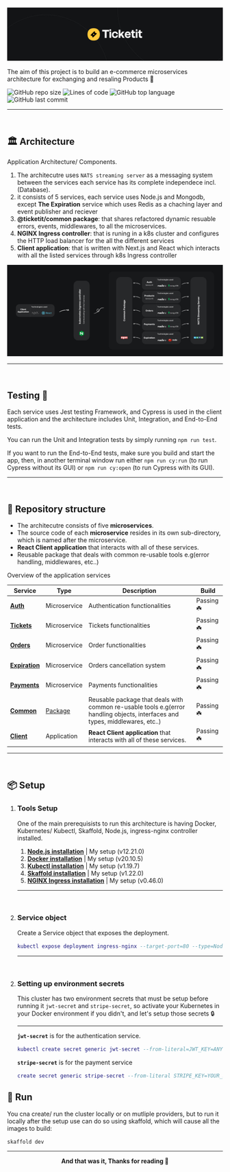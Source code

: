 ![](.github_assets/cover.jpg)


The aim of this project is to build an e-commerce microservices architecture for exchanging and resaling Products 💈

![GitHub repo size](https://img.shields.io/github/repo-size/humamaboalraja/ticketit?style=flat-square)
![Lines of code](https://img.shields.io/tokei/lines/github/humamaboalraja/ticketit?style=flat-square)
![GitHub top language](https://img.shields.io/github/languages/top/humamaboalraja/ticketit?style=flat-square)
![GitHub last commit](https://img.shields.io/github/last-commit/humamaboalraja/ticketit?style=flat-square)

---

<br>



## 🏛 **Architecture**
Application Architecture/ Components.

1. The architecutre uses `NATS streaming server` as a messaging system between the services each service has its complete independece incl.(Database).
2. it consists of 5 services, each service uses Node.js and Mongodb, except **The Expiration** service which uses Redis as a chaching layer and event publisher and reciever
3. **@ticketit/common package**: that shares refactored dynamic resuable errors, events, middlewares, to all the microservices.
4. **NGINX Ingress controller**: that is runing in a k8s cluster and configures the HTTP load balancer for the all the different services
5. **Client application**: that is written with Next.js and React which interacts with all the listed services through k8s Ingress controller


![](.github_assets/Architecture.jpg)



---

<br>


## Testing 🧪

Each service uses Jest testing Framework, and Cypress is used in the client application and the architecture includes Unit, Integration, and End-to-End tests.

You can run the Unit and Integration tests by simply running `npm run test`.

If you want to run the End-to-End tests, make sure you build and start the app, then, in another terminal window run either `npm run cy:run` (to run Cypress without its GUI) or `npm run cy:open` (to run Cypress with its GUI).



---

<br>

## 💎 **Repository structure**
- The architecutre consists of five **microservices**.
- The source code of each **microservice** resides in its own sub-directory, which is named after the microservice.
- **React Client application** that interacts with all of these services. 
- Reusable package that deals with common re-usable tools e.g(error handling, middlewares, etc..)



Overview of the application services

| Service | Type | Description | Build
----------|-----|------------| ----|
[**Auth**](auth/README.md)  | Microservice |    Authentication functionalities| Passing ☘️
[**Tickets**](tickets/README.md)   | Microservice |  Tickets functionalities| Passing ☘️
[**Orders**](orders/README.md)    | Microservice |  Order functionalities| Passing ☘️
[**Expiration**](expiration/README.md) | Microservice |  Orders cancellation system| Passing ☘️
[**Payments**](payments/README.md)   | Microservice |  Payments functionalities| Passing ☘️
[**Common**](common/README.md)   | [Package](https://www.npmjs.com/package/@ticketit/common) |  Reusable package that deals with common re-usable tools e.g(error handling objects, interfaces and types, middlewares, etc..)| Passing ☘️
[**Client**](client/README.md)  | Application |  **React Client application** that interacts with all of these services. | Passing ☘️

---

<br>

## 📦 **Setup**

1. ###  **Tools Setup**
   One of the main prerequisists to run this architecture is having Docker, Kubernetes/ Kubectl, Skaffold, Node.js, ingress-nginx controller installed.
   1. [**Node.js installation**](https://nodejs.org/en/)  | My setup (v12.21.0)
   2. [**Docker installation**](https://docs.docker.com/docker-for-mac/release-notes/) | My setup (v20.10.5)
   3. [**Kubectl installation**](https://kubernetes.io/docs/tasks/tools/) | My setup (v1.19.7)
   4. [**Skaffold installation**](https://skaffold.dev/docs/install/) | My setup (v1.22.0)
   4. [**NGINX Ingress installation**](https://kubernetes.github.io/ingress-nginx/deploy/#docker-desktop) | My setup (v0.46.0)

   ---

<br>


2. ### **Service object**
   Create a Service object that exposes the deployment.

   ```lua
   kubectl expose deployment ingress-nginx --target-port=80 --type=NodePort -n kube-system
   ```
   ---   


<br>

2. ### **Setting up environment secrets**
   This cluster has two environment secrets that must be setup before running it ```jwt-secret``` and ```stripe-secret```, so activate your Kubernetes in your Docker environment if you didn't, and let's setup those secrets 🔒

   ---

   **```jwt-secret```** is for the authentication service.

   ```lua
   kubectl create secret generic jwt-secret --from-literal=JWT_KEY=ANYTHING
   ```

   **```stripe-secret```** is for the payment service

   ```lua
   create secret generic stripe-secret --from-literal STRIPE_KEY=YOUR_SECRET_KEY_GOES_HERE
   ```
## 🚀 **Run**

You cna create/ run the cluster locally or on mutliple providers, but to run it locally after the setup use can do so using skaffold, which will cause all the images to build:

```
skaffold dev
```
---

<div align="center">

**And that was it, Thanks for reading 🎉**

</div>
